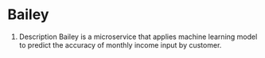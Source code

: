 # Bailey 

1. Description
Bailey is a microservice that applies machine learning model to predict the accuracy of monthly income input by customer. 

